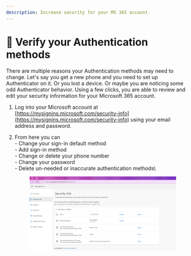 ```yaml
---
description: Increase security for your MS 365 account.
---
```


# 🔐 Verify your Authentication methods

There are multiple reasons your Authentication methods may need to change. Let's say you get a new phone and you need to set up Authenticator on it. Or you lost a device. Or maybe you are noticing some odd Authenticator behavior. Using a few clicks, you are able to review and edit your security information for your Microsoft 365 account.&#x20;

1. Log into your Microsoft account at [https://mysignins.microsoft.com/security-info](https://mysignins.microsoft.com/security-info) using your email address and password.&#x20;
2.  From here you can\
    \- Change your sign-in default method\
    \- Add sign-in method\
    \- Change or delete your phone number\
    \- Change your password\
    \- Delete un-needed or inaccurate authentication methods\


    <div align="left">

    <figure><img src="../../../../.gitbook/assets/image (159).png" alt=""><figcaption></figcaption></figure>

    </div>

